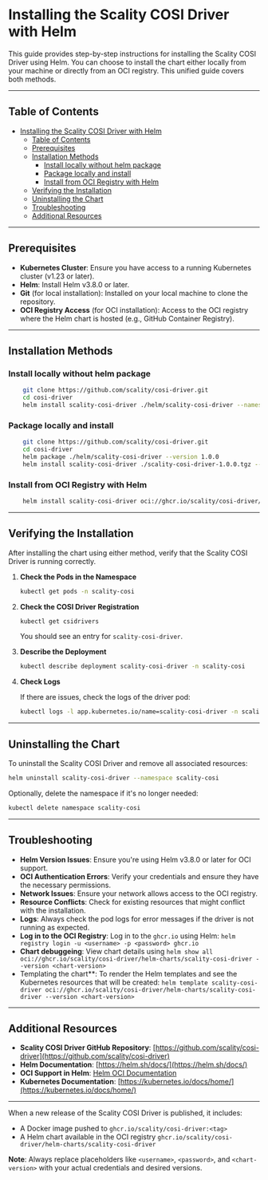 # Installing the Scality COSI Driver with Helm

This guide provides step-by-step instructions for installing the Scality COSI Driver using Helm. You can choose to install the chart either locally from your machine or directly from an OCI registry. This unified guide covers both methods.

---

## Table of Contents

- [Installing the Scality COSI Driver with Helm](#installing-the-scality-cosi-driver-with-helm)
  - [Table of Contents](#table-of-contents)
  - [Prerequisites](#prerequisites)
  - [Installation Methods](#installation-methods)
    - [Install locally without helm package](#install-locally-without-helm-package)
    - [Package locally and install](#package-locally-and-install)
    - [Install from OCI Registry with Helm](#install-from-oci-registry-with-helm)
  - [Verifying the Installation](#verifying-the-installation)
  - [Uninstalling the Chart](#uninstalling-the-chart)
  - [Troubleshooting](#troubleshooting)
  - [Additional Resources](#additional-resources)

---

## Prerequisites

- **Kubernetes Cluster**: Ensure you have access to a running Kubernetes cluster (v1.23 or later).
- **Helm**: Install Helm v3.8.0 or later.
- **Git** (for local installation): Installed on your local machine to clone the repository.
- **OCI Registry Access** (for OCI installation): Access to the OCI registry where the Helm chart is hosted (e.g., GitHub Container Registry).

---

## Installation Methods

### Install locally without helm package

```bash
    git clone https://github.com/scality/cosi-driver.git
    cd cosi-driver
    helm install scality-cosi-driver ./helm/scality-cosi-driver --namespace container-object-storage-system --create-namespace --set image.tag=1.0.0
```

### Package locally and install

```bash
    git clone https://github.com/scality/cosi-driver.git
    cd cosi-driver
    helm package ./helm/scality-cosi-driver --version 1.0.0
    helm install scality-cosi-driver ./scality-cosi-driver-1.0.0.tgz --namespace container-object-storage-system --create-namespace --set image.tag=1.0.0
```

### Install from OCI Registry with Helm

```bash
    helm install scality-cosi-driver oci://ghcr.io/scality/cosi-driver/helm-charts/scality-cosi-driver --namespace scality-cosi --create-namespace --set image.tag=1.0.0
```

---

## Verifying the Installation

After installing the chart using either method, verify that the Scality COSI Driver is running correctly.

1. **Check the Pods in the Namespace**

   ```bash
   kubectl get pods -n scality-cosi
   ```

2. **Check the COSI Driver Registration**

   ```bash
   kubectl get csidrivers
   ```

   You should see an entry for `scality-cosi-driver`.

3. **Describe the Deployment**

   ```bash
   kubectl describe deployment scality-cosi-driver -n scality-cosi
   ```

4. **Check Logs**

   If there are issues, check the logs of the driver pod:

   ```bash
   kubectl logs -l app.kubernetes.io/name=scality-cosi-driver -n scality-cosi
   ```

---

## Uninstalling the Chart

To uninstall the Scality COSI Driver and remove all associated resources:

```bash
helm uninstall scality-cosi-driver --namespace scality-cosi
```

Optionally, delete the namespace if it's no longer needed:

```bash
kubectl delete namespace scality-cosi
```

---

## Troubleshooting

- **Helm Version Issues**: Ensure you're using Helm v3.8.0 or later for OCI support.
- **OCI Authentication Errors**: Verify your credentials and ensure they have the necessary permissions.
- **Network Issues**: Ensure your network allows access to the OCI registry.
- **Resource Conflicts**: Check for existing resources that might conflict with the installation.
- **Logs**: Always check the pod logs for error messages if the driver is not running as expected.
- **Log in to the OCI Registry**: Log in to the `ghcr.io` using Helm: `helm registry login -u <username> -p <password> ghcr.io`
- **Chart debuggeing**: View chart details using `helm show all oci://ghcr.io/scality/cosi-driver/helm-charts/scality-cosi-driver --version <chart-version>`
- Templating the chart**: To render the Helm templates and see the Kubernetes resources that will be created: `helm template scality-cosi-driver oci://ghcr.io/scality/cosi-driver/helm-charts/scality-cosi-driver --version <chart-version>`

---

## Additional Resources

- **Scality COSI Driver GitHub Repository**: [https://github.com/scality/cosi-driver](https://github.com/scality/cosi-driver)
- **Helm Documentation**: [https://helm.sh/docs/](https://helm.sh/docs/)
- **OCI Support in Helm**: [Helm OCI Documentation](https://helm.sh/docs/topics/registries/)
- **Kubernetes Documentation**: [https://kubernetes.io/docs/home/](https://kubernetes.io/docs/home/)

---

When a new release of the Scality COSI Driver is published, it includes:

- A Docker image pushed to `ghcr.io/scality/cosi-driver:<tag>`
- A Helm chart available in the OCI registry `ghcr.io/scality/cosi-driver/helm-charts/scality-cosi-driver`

**Note**: Always replace placeholders like `<username>`, `<password>`, and `<chart-version>` with your actual credentials and desired versions.
